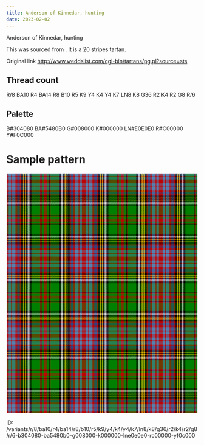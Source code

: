 ```yaml
---
title: Anderson of Kinnedar, hunting
date: 2023-02-02
---
```

Anderson of Kinnedar, hunting

This was sourced from <no value>.  It is a 20 stripes tartan.

Original link http://www.weddslist.com/cgi-bin/tartans/pg.pl?source=sts

## Thread count
R/8 BA10 R4 BA14 R8 B10 R5 K9 Y4 K4 Y4 K7 LN8 K8 G36 R2 K4 R2 G8 R/6

## Palette
B#304080 BA#5480B0 G#008000 K#000000 LN#E0E0E0 R#C00000 Y#F0C000

# Sample pattern

![Tartan detail](tartan.png "R/8 BA10 R4 BA14 R8 B10 R5 K9 Y4 K4 Y4 K7 LN8 K8 G36 R2 K4 R2 G8 R/6 tartan")

ID: /variants/r/8/ba10/r4/ba14/r8/b10/r5/k9/y4/k4/y4/k7/ln8/k8/g36/r2/k4/r2/g8/r/6-b304080-ba5480b0-g008000-k000000-lne0e0e0-rc00000-yf0c000